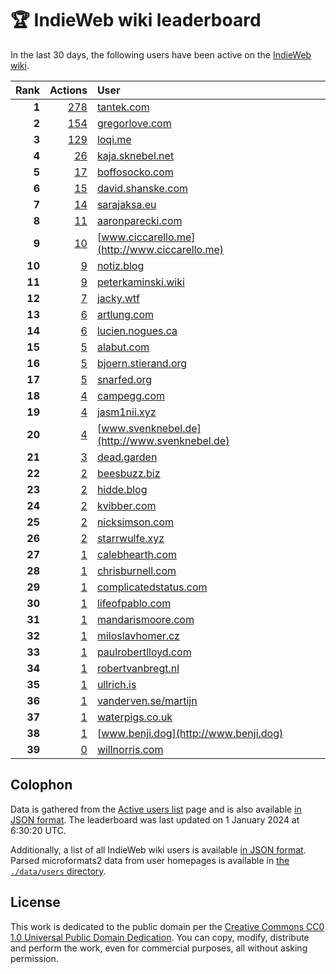 # 🏆 IndieWeb wiki leaderboard

In the last 30 days, the following users have been active on the [IndieWeb wiki](https://indieweb.org).

| Rank | Actions | User |
|-----:|--------:|:-----|
| **1** | [278](https://indieweb.org/Special:Contributions/Tantek.com) | [tantek.com](http://tantek.com) |
| **2** | [154](https://indieweb.org/Special:Contributions/Gregorlove.com) | [gregorlove.com](http://gregorlove.com) |
| **3** | [129](https://indieweb.org/Special:Contributions/Loqi.me) | [loqi.me](http://loqi.me) |
| **4** | [26](https://indieweb.org/Special:Contributions/Kaja.sknebel.net) | [kaja.sknebel.net](http://kaja.sknebel.net) |
| **5** | [17](https://indieweb.org/Special:Contributions/Boffosocko.com) | [boffosocko.com](http://boffosocko.com) |
| **6** | [15](https://indieweb.org/Special:Contributions/David.shanske.com) | [david.shanske.com](http://david.shanske.com) |
| **7** | [14](https://indieweb.org/Special:Contributions/Sarajaksa.eu) | [sarajaksa.eu](http://sarajaksa.eu) |
| **8** | [11](https://indieweb.org/Special:Contributions/Aaronparecki.com) | [aaronparecki.com](http://aaronparecki.com) |
| **9** | [10](https://indieweb.org/Special:Contributions/Www.ciccarello.me) | [www.ciccarello.me](http://www.ciccarello.me) |
| **10** | [9](https://indieweb.org/Special:Contributions/Notiz.blog) | [notiz.blog](http://notiz.blog) |
| **11** | [9](https://indieweb.org/Special:Contributions/Peterkaminski.wiki) | [peterkaminski.wiki](http://peterkaminski.wiki) |
| **12** | [7](https://indieweb.org/Special:Contributions/Jacky.wtf) | [jacky.wtf](http://jacky.wtf) |
| **13** | [6](https://indieweb.org/Special:Contributions/Artlung.com) | [artlung.com](http://artlung.com) |
| **14** | [6](https://indieweb.org/Special:Contributions/Lucien.nogues.ca) | [lucien.nogues.ca](http://lucien.nogues.ca) |
| **15** | [5](https://indieweb.org/Special:Contributions/Alabut.com) | [alabut.com](http://alabut.com) |
| **16** | [5](https://indieweb.org/Special:Contributions/Bjoern.stierand.org) | [bjoern.stierand.org](http://bjoern.stierand.org) |
| **17** | [5](https://indieweb.org/Special:Contributions/Snarfed.org) | [snarfed.org](http://snarfed.org) |
| **18** | [4](https://indieweb.org/Special:Contributions/Campegg.com) | [campegg.com](http://campegg.com) |
| **19** | [4](https://indieweb.org/Special:Contributions/Jasm1nii.xyz) | [jasm1nii.xyz](http://jasm1nii.xyz) |
| **20** | [4](https://indieweb.org/Special:Contributions/Www.svenknebel.de) | [www.svenknebel.de](http://www.svenknebel.de) |
| **21** | [3](https://indieweb.org/Special:Contributions/Dead.garden) | [dead.garden](http://dead.garden) |
| **22** | [2](https://indieweb.org/Special:Contributions/Beesbuzz.biz) | [beesbuzz.biz](http://beesbuzz.biz) |
| **23** | [2](https://indieweb.org/Special:Contributions/Hidde.blog) | [hidde.blog](http://hidde.blog) |
| **24** | [2](https://indieweb.org/Special:Contributions/Kvibber.com) | [kvibber.com](http://kvibber.com) |
| **25** | [2](https://indieweb.org/Special:Contributions/Nicksimson.com) | [nicksimson.com](http://nicksimson.com) |
| **26** | [2](https://indieweb.org/Special:Contributions/Starrwulfe.xyz) | [starrwulfe.xyz](http://starrwulfe.xyz) |
| **27** | [1](https://indieweb.org/Special:Contributions/Calebhearth.com) | [calebhearth.com](http://calebhearth.com) |
| **28** | [1](https://indieweb.org/Special:Contributions/Chrisburnell.com) | [chrisburnell.com](http://chrisburnell.com) |
| **29** | [1](https://indieweb.org/Special:Contributions/Complicatedstatus.com) | [complicatedstatus.com](http://complicatedstatus.com) |
| **30** | [1](https://indieweb.org/Special:Contributions/Lifeofpablo.com) | [lifeofpablo.com](http://lifeofpablo.com) |
| **31** | [1](https://indieweb.org/Special:Contributions/Mandarismoore.com) | [mandarismoore.com](http://mandarismoore.com) |
| **32** | [1](https://indieweb.org/Special:Contributions/Miloslavhomer.cz) | [miloslavhomer.cz](http://miloslavhomer.cz) |
| **33** | [1](https://indieweb.org/Special:Contributions/Paulrobertlloyd.com) | [paulrobertlloyd.com](http://paulrobertlloyd.com) |
| **34** | [1](https://indieweb.org/Special:Contributions/Robertvanbregt.nl) | [robertvanbregt.nl](http://robertvanbregt.nl) |
| **35** | [1](https://indieweb.org/Special:Contributions/Ullrich.is) | [ullrich.is](http://ullrich.is) |
| **36** | [1](https://indieweb.org/Special:Contributions/Vanderven.se_martijn) | [vanderven.se/martijn](http://vanderven.se/martijn) |
| **37** | [1](https://indieweb.org/Special:Contributions/Waterpigs.co.uk) | [waterpigs.co.uk](http://waterpigs.co.uk) |
| **38** | [1](https://indieweb.org/Special:Contributions/Www.benji.dog) | [www.benji.dog](http://www.benji.dog) |
| **39** | [0](https://indieweb.org/Special:Contributions/Willnorris.com) | [willnorris.com](http://willnorris.com) |


## Colophon

Data is gathered from the [Active users list](https://indieweb.org/Special:ActiveUsers) page and is also available [in JSON format](https://github.com/jgarber623/indieweb-wiki-leaderboard/blob/main/data/leaderboard.json). The leaderboard was last updated on 1 January 2024 at 6:30:20 UTC.

Additionally, a list of all IndieWeb wiki users is available [in JSON format](https://github.com/jgarber623/indieweb-wiki-leaderboard/blob/main/data/users.json). Parsed microformats2 data from user homepages is available in [the `./data/users` directory](https://github.com/jgarber623/indieweb-wiki-leaderboard/blob/main/data/users).

## License

This work is dedicated to the public domain per the [Creative Commons CC0 1.0 Universal Public Domain Dedication](https://creativecommons.org/publicdomain/zero/1.0/). You can copy, modify, distribute and perform the work, even for commercial purposes, all without asking permission.
